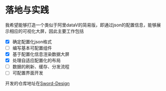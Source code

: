 # 落地与实践

我希望能够打造一个类似于阿里dataV的简易版，即通过json的配置信息，能够展示相应的可视化大屏，因此主要工作包括

* [x] 确定配置化json格式
* [ ] 编写基本可配置组件
* [x] 基于配置化信息渲染数据大屏
* [x] 处理自适应配置化的布局
* [ ] 数据的刷新、缓存、分发流程
* [ ] 可配置界面开发

开发的仓库地址在[Sword-Design](https://github.com/cjywoo/Sword-Design/tree/develop)
